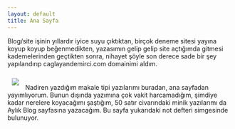 ```yaml
---
layout: default
title: Ana Sayfa
---
```


Blog/site işinin yıllardır iyice suyu çıktıktan, birçok deneme sitesi yayına koyup koyup beğenmedikten, yazasımın gelip gelip site açtığımda gitmesi kademelerinden geçtikten sonra, nihayet şöyle son derece sade bir şey yapılandırıp caglayandemirci.com domainimi aldım. 

<img src="../images/iconnp.png" style="margin: 10px;">
Nadiren yazdığım makale tipi yazılarımı buradan, ana sayfadan yayımlıyorum. Bunun dışında yazımına çok vakit harcamadığım, şimdiye kadar nerelere koyacağımı şaştığım, 50 satır civarındaki minik yazılarımı da Aylık Blog sayfasına yazacağım. Bu sayfa yukarıdaki not defteri simgesinde bulunuyor.

